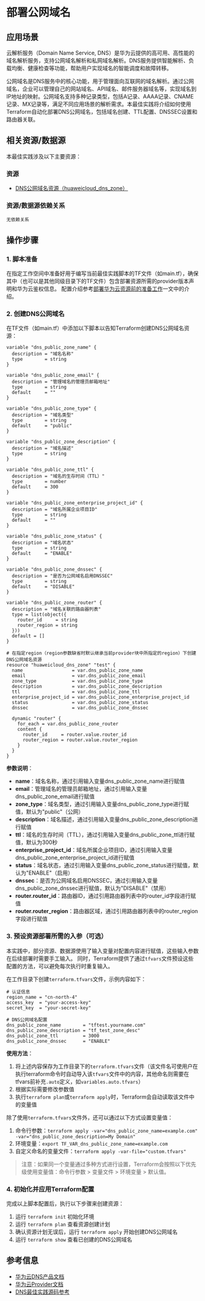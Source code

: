 # 部署公网域名

## 应用场景

云解析服务（Domain Name Service, DNS）是华为云提供的高可用、高性能的域名解析服务，支持公网域名解析和私网域名解析。DNS服务提供智能解析、负载均衡、健康检查等功能，帮助用户实现域名的智能调度和故障转移。

公网域名是DNS服务中的核心功能，用于管理面向互联网的域名解析。通过公网域名，企业可以管理自己的网站域名、API域名、邮件服务器域名等，实现域名到IP地址的映射。公网域名支持多种记录类型，包括A记录、AAAA记录、CNAME记录、MX记录等，满足不同应用场景的解析需求。本最佳实践将介绍如何使用Terraform自动化部署DNS公网域名，包括域名创建、TTL配置、DNSSEC设置和路由器关联。

## 相关资源/数据源

本最佳实践涉及以下主要资源：

### 资源

- [DNS公网域名资源（huaweicloud_dns_zone）](https://registry.terraform.io/providers/huaweicloud/huaweicloud/latest/docs/resources/dns_zone)

### 资源/数据源依赖关系

```
无依赖关系
```

## 操作步骤

### 1. 脚本准备

在指定工作空间中准备好用于编写当前最佳实践脚本的TF文件（如main.tf），确保其中（也可以是其他同级目录下的TF文件）包含部署资源所需的provider版本声明和华为云鉴权信息。
配置介绍参考[部署华为云资源前的准备工作](../introductions/prepare_before_deploy.md)一文中的介绍。

### 2. 创建DNS公网域名

在TF文件（如main.tf）中添加以下脚本以告知Terraform创建DNS公网域名资源：

```hcl
variable "dns_public_zone_name" {
  description = "域名名称"
  type        = string
}

variable "dns_public_zone_email" {
  description = "管理域名的管理员邮箱地址"
  type        = string
  default     = ""
}

variable "dns_public_zone_type" {
  description = "域名类型"
  type        = string
  default     = "public"
}

variable "dns_public_zone_description" {
  description = "域名描述"
  type        = string
}

variable "dns_public_zone_ttl" {
  description = "域名的生存时间（TTL）"
  type        = number
  default     = 300
}

variable "dns_public_zone_enterprise_project_id" {
  description = "域名所属企业项目ID"
  type        = string
  default     = ""
}

variable "dns_public_zone_status" {
  description = "域名状态"
  type        = string
  default     = "ENABLE"
}

variable "dns_public_zone_dnssec" {
  description = "是否为公网域名启用DNSSEC"
  type        = string
  default     = "DISABLE"
}

variable "dns_public_zone_router" {
  description = "域名关联的路由器列表"
  type = list(object({
    router_id     = string
    router_region = string
  }))
  default = []
}

# 在指定region（region参数缺省时默认继承当前provider块中所指定的region）下创建DNS公网域名资源
resource "huaweicloud_dns_zone" "test" {
  name                  = var.dns_public_zone_name
  email                 = var.dns_public_zone_email
  zone_type             = var.dns_public_zone_type
  description           = var.dns_public_zone_description
  ttl                   = var.dns_public_zone_ttl
  enterprise_project_id = var.dns_public_zone_enterprise_project_id
  status                = var.dns_public_zone_status
  dnssec                = var.dns_public_zone_dnssec

  dynamic "router" {
    for_each = var.dns_public_zone_router
    content {
      router_id     = router.value.router_id
      router_region = router.value.router_region
    }
  }
}
```

**参数说明**：
- **name**：域名名称，通过引用输入变量dns_public_zone_name进行赋值
- **email**：管理域名的管理员邮箱地址，通过引用输入变量dns_public_zone_email进行赋值
- **zone_type**：域名类型，通过引用输入变量dns_public_zone_type进行赋值，默认为"public"（公网）
- **description**：域名描述，通过引用输入变量dns_public_zone_description进行赋值
- **ttl**：域名的生存时间（TTL），通过引用输入变量dns_public_zone_ttl进行赋值，默认为300秒
- **enterprise_project_id**：域名所属企业项目ID，通过引用输入变量dns_public_zone_enterprise_project_id进行赋值
- **status**：域名状态，通过引用输入变量dns_public_zone_status进行赋值，默认为"ENABLE"（启用）
- **dnssec**：是否为公网域名启用DNSSEC，通过引用输入变量dns_public_zone_dnssec进行赋值，默认为"DISABLE"（禁用）
- **router.router_id**：路由器ID，通过引用路由器列表中的router_id字段进行赋值
- **router.router_region**：路由器区域，通过引用路由器列表中的router_region字段进行赋值

### 3. 预设资源部署所需的入参（可选）

本实践中，部分资源、数据源使用了输入变量对配置内容进行赋值，这些输入参数在后续部署时需要手工输入。
同时，Terraform提供了通过`tfvars`文件预设这些配置的方法，可以避免每次执行时重复输入。

在工作目录下创建`terraform.tfvars`文件，示例内容如下：

```hcl
# 认证信息
region_name = "cn-north-4"
access_key  = "your-access-key"
secret_key  = "your-secret-key"

# DNS公网域名配置
dns_public_zone_name        = "tftest.yourname.com"
dns_public_zone_description = "tf_test_zone_desc"
dns_public_zone_ttl         = 3000
dns_public_zone_dnssec      = "ENABLE"
```

**使用方法**：

1. 将上述内容保存为工作目录下的`terraform.tfvars`文件（该文件名可使用户在执行terraform命令时自动导入该`tfvars`文件中的内容，其他命名则需要在tfvars前补充`.auto`定义，如`variables.auto.tfvars`）
2. 根据实际需要修改参数值
3. 执行`terraform plan`或`terraform apply`时，Terraform会自动读取该文件中的变量值

除了使用`terraform.tfvars`文件外，还可以通过以下方式设置变量值：

1. 命令行参数：`terraform apply -var="dns_public_zone_name=example.com" -var="dns_public_zone_description=My Domain"`
2. 环境变量：`export TF_VAR_dns_public_zone_name=example.com`
3. 自定义命名的变量文件：`terraform apply -var-file="custom.tfvars"`

> 注意：如果同一个变量通过多种方式进行设置，Terraform会按照以下优先级使用变量值：命令行参数 > 变量文件 > 环境变量 > 默认值。

### 4. 初始化并应用Terraform配置

完成以上脚本配置后，执行以下步骤来创建资源：

1. 运行 `terraform init` 初始化环境
2. 运行 `terraform plan` 查看资源创建计划
3. 确认资源计划无误后，运行 `terraform apply` 开始创建DNS公网域名
4. 运行 `terraform show` 查看已创建的DNS公网域名

## 参考信息

- [华为云DNS产品文档](https://support.huaweicloud.com/dns/index.html)
- [华为云Provider文档](https://registry.terraform.io/providers/huaweicloud/huaweicloud/latest/docs)
- [DNS最佳实践源码参考](https://github.com/huaweicloud/terraform-provider-huaweicloud/tree/master/examples/dns)
